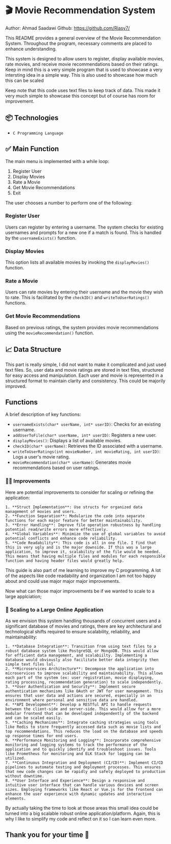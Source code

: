 # 🎬 Movie Recommendation System
Author: Ahmad Saadawi
Github: https://github.com/Riasy7/

This README provides a general overview of the Movie Recommendation System. Throughout the program, necessary comments are placed to enhance understanding.

This system is designed to allow users to register, display available movies, rate movies, and receive movie recommendations based on their ratings.
Keep in mind this is a very simple program that is used to showcase a very intersting idea in a simple way. This is also used to showcase how much this can be scaled

Keep note that this code uses text files to keep track of data. This made it very much simple to showcase this concept but of course has room for improvement.

## 📦 Technologies

  - `C Programming Language`

## ✅ Main Function

The main menu is implemented with a while loop:

1. Register User
2. Display Movies
3. Rate a Movie
4. Get Movie Recommendations
5. Exit

The user chooses a number to perform one of the following:

### Register User

Users can register by entering a username. The system checks for existing usernames and prompts for a new one if a match is found. This is handled by the `usernameExists()` function.

### Display Movies

This option lists all available movies by invoking the `displayMovies()` function.

### Rate a Movie

Users can rate movies by entering their username and the movie they wish to rate. This is facilitated by the `checkID()` and `writeToUserRatings()` functions.

### Get Movie Recommendations

Based on previous ratings, the system provides movie recommendations using the `movieRecommendation()` function.

## 📈 Data Structure

This part is really simple, I did not want to make it complicated and just used text files.
So, user data and movie ratings are stored in text files, structured for easy access and manipulation. Each user and movie is represented in a structured format to maintain clarity and consistency.
This could be majorily improved.

## Functions

A brief description of key functions:

- `usernameExists(char* userName, int* userID)`: Checks for an existing username.
- `addUserToFile(char* userName, int* userID)`: Registers a new user.
- `displayMovies()`: Displays a list of available movies.
- `checkID(char* userName)`: Retrieves the ID associated with a username.
- `writeToUserRatings(int movieNumber, int movieRating, int userID)`: Logs a user's movie rating.
- `movieRecommendation(char* userName)`: Generates movie recommendations based on user ratings.

### 🤔🔑 Improvements

Here are potential improvements to consider for scaling or refining the application:

    1. **Struct Implementation**: Use structs for organized data management of movies and users.
    2. **Function Separation**: Modularize the code into separate functions for each major feature for better maintainability.
    3. **Error Handling**: Improve file operation robustness by handling potential read/write errors more effectively.
    4. **Global Variables**: Minimize the use of global variables to avoid potential conflicts and enhance code reliability.
    5. **Code Readability**: This code is all in one file. I find that this is very ugly and is the major downside. If this was a large application, to improve it, scalability of the file would be needed. This means that having multiple files and modules for each responsible function and having header files would greatly help.

This guide is also part of me learning to improve my C programming.
A lot of the aspects like code readability and organization I am not too happy about and could use major major major improvements.

Now what can those major improvements be if we wanted to scale to a large applciation;

### 🚀 Scaling to a Large Online Application

As we envision this system handling thousands of concurrent users and a significant database of movies and ratings, there are key architectural and technological shifts required to ensure scalability, reliability, and maintainability:

    1. **Database Integration**: Transition from using text files to a robust database system like PostgreSQL or MongoDB. This would allow for efficient data management, and scalabiilty. Implementing a database would obviously also facilitate better data integrity then simple text files lol.
    2. **Microservices Architecture**: Decompose the application into microservices to improve scalability and maintainability. This allows each part of the system (ex: user registration, movie displaying, rating processing, recommendation generation) to scale independently.
    3. **User Authentication and Security**: Implement secure authentication mechanisms like OAuth or JWT for user management. This ensures that user data and actions are secured, especially in an environment where personal and sensitive data are handled.
    4. **API Development**: Develop a RESTful API to handle requests between the client-side and server-side. This would allow for a more modular frontend that can be developed independently of the backend and can be scaled easily.
    5. **Caching Mechanisms**: Integrate caching strategies using tools like Redis to store frequently accessed data such as movie lists and top recommendations. This reduces the load on the database and speeds up response times for end users.
    6. **Performance Monitoring and Logging**: Incorporate comprehensive monitoring and logging systems to track the performance of the application and to quickly identify and troubleshoot issues. Tools like Prometheus for monitoring and ELK Stack for logging can be utilized.
    7. **Continuous Integration and Deployment (CI/CD)**: Implement CI/CD pipelines to automate testing and deployment processes. This ensures that new code changes can be rapidly and safely deployed to production without downtime.
    8. **User Interface and Experience**: Design a responsive and intuitive user interface that can handle various devices and screen sizes. Employing frameworks like React or Vue.js for the frontend can enhance the user experience with dynamic updates and interactive elements.

By actually taking the time to look at those areas this small idea could be turned into a big scalable robust online application/platform.
Again, this is why I like to simplify my code and reflect on it so I can learn even more.

## Thank you for your time 🙂
